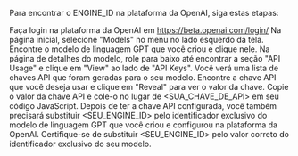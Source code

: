 Para encontrar o ENGINE_ID na plataforma da OpenAI, siga estas etapas:

Faça login na plataforma da OpenAI em https://beta.openai.com/login/
Na página inicial, selecione "Models" no menu no lado esquerdo da tela.
Encontre o modelo de linguagem GPT que você criou e clique nele.
Na página de detalhes do modelo, role para baixo até encontrar a seção "API Usage" e clique em "View" ao lado de "API Keys".
Você verá uma lista de chaves API que foram geradas para o seu modelo. Encontre a chave API que você deseja usar e clique em "Reveal" para ver o valor da chave.
Copie o valor da chave API e cole-o no lugar de <SUA_CHAVE_DE_API> em seu código JavaScript.
Depois de ter a chave API configurada, você também precisará substituir <SEU_ENGINE_ID> pelo identificador exclusivo do modelo de linguagem GPT que você criou e configurou na plataforma da OpenAI. Certifique-se de substituir <SEU_ENGINE_ID> pelo valor correto do identificador exclusivo do seu modelo.
